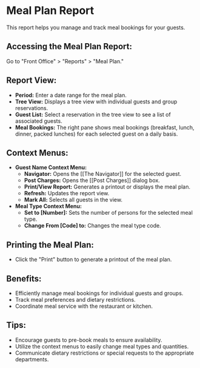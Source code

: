 # Meal Plan Report

This report helps you manage and track meal bookings for your guests.

## Accessing the Meal Plan Report:

Go to "Front Office" > "Reports" > "Meal Plan."

## Report View:

* **Period:**  Enter a date range for the meal plan.
* **Tree View:**  Displays a tree view with individual guests and group reservations. 
* **Guest List:**  Select a reservation in the tree view to see a list of associated guests.
* **Meal Bookings:** The right pane shows meal bookings (breakfast, lunch, dinner, packed lunches) for each selected guest on a daily basis. 

## Context Menus:

* **Guest Name Context Menu:**
    * **Navigator:**  Opens the [[The Navigator]] for the selected guest.
    * **Post Charges:** Opens the [[Post Charges]] dialog box.
    * **Print/View Report:**  Generates a printout or displays the meal plan.
    * **Refresh:**  Updates the report view.
    * **Mark All:**  Selects all guests in the view. 
* **Meal Type Context Menu:** 
    * **Set to [Number]:**  Sets the number of persons for the selected meal type.
    * **Change From [Code] to:** Changes the meal type code.

## Printing the Meal Plan:

* Click the "Print" button to generate a printout of the meal plan.

## Benefits:

* Efficiently manage meal bookings for individual guests and groups.
* Track meal preferences and dietary restrictions. 
* Coordinate meal service with the restaurant or kitchen.

## Tips:

* Encourage guests to pre-book meals to ensure availability. 
* Utilize the context menus to easily change meal types and quantities.
* Communicate dietary restrictions or special requests to the appropriate departments. 